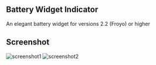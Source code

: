 ## Battery Widget Indicator

An elegant battery widget for versions 2.2 (Froyo) or higher


## Screenshot

![screenshot1](https://dl.dropboxusercontent.com/u/71456619/device-2014-09-28-104811_framed.png)
![screenshot2](https://dl.dropboxusercontent.com/u/71456619/DFG_2014-09-28-10-16-17.png)


